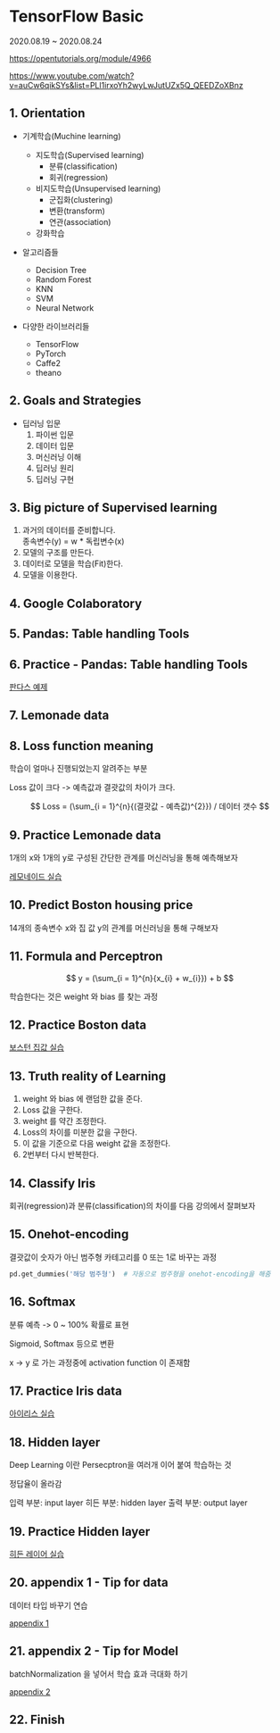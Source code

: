 # TensorFlow Basic

2020.08.19 ~ 2020.08.24

https://opentutorials.org/module/4966

https://www.youtube.com/watch?v=auCw6qikSYs&list=PLl1irxoYh2wyLwJutUZx5Q_QEEDZoXBnz

## 1. Orientation

- 기계학습(Muchine learning)
  - 지도학습(Supervised learning)
    - 분류(classification)
    - 회귀(regression)
  - 비지도학습(Unsupervised learning)
    - 군집화(clustering)
    - 변환(transform)
    - 연관(association)
  - 강화학습

- 알고리즘들
  - Decision Tree
  - Random Forest
  - KNN
  - SVM
  - Neural Network

- 다양한 라이브러리들
  - TensorFlow
  - PyTorch
  - Caffe2
  - theano

## 2. Goals and Strategies

- 딥러닝 입문
  1. 파이썬 입문
  2. 데이터 입문
  3. 머신러닝 이해
  4. 딥러닝 원리
  5. 딥러닝 구현

## 3. Big picture of Supervised learning

1. 과거의 데이터를 준비합니다.  
종속변수(y) = w * 독립변수(x)
2. 모델의 구조를 만든다.
3. 데이터로 모델을 학습(Fit)한다.
4. 모델을 이용한다.

## 4. Google Colaboratory

## 5. Pandas: Table handling Tools

## 6. Practice - Pandas: Table handling Tools

[판다스 예제](https://colab.research.google.com/github/blackdew/tensorflow1/blob/master/practice1-pandas.ipynb)

## 7. Lemonade data

## 8. Loss function meaning

학습이 얼마나 진행되었는지 알려주는 부분

Loss 값이 크다 -> 예측값과 결괏값의 차이가 크다.

$$
Loss = (\sum_{i = 1}^{n}{(결괏값 - 예측값)^{2}}) / 데이터 갯수
$$

## 9. Practice Lemonade data

1개의 x와 1개의 y로 구성된 간단한 관계를 머신러닝을 통해 예측해보자

[레모네이드 실습](./pandas_practice.ipynb)

## 10. Predict Boston housing price

14개의 종속변수 x와 집 값 y의 관계를 머신러닝을 통해 구해보자

## 11. Formula and Perceptron

$$ y = (\sum_{i = 1}^{n}{x_{i} + w_{i}}) + b $$

학습한다는 것은 weight 와 bias 를 찾는 과정

## 12. Practice Boston data

[보스턴 집값 실습](./practice_boston.ipynb)

## 13. Truth reality of Learning

1. weight 와 bias 에 랜덤한 값을 준다.
2. Loss 값을 구한다.
3. weight 를 약간 조정한다.
4. Loss의 차이를 미분한 값을 구한다.
5. 이 값을 기준으로 다음 weight 값을 조정한다.
6. 2번부터 다시 반복한다. 

## 14. Classify Iris

회귀(regression)과 분류(classification)의 차이를 다음 강의에서 잘펴보자

## 15. Onehot-encoding

결괏값이 숫자가 아닌 범주형 카테고리를 0 또는 1로 바꾸는 과정

``` python
pd.get_dummies('해당 범주형')  # 자동으로 범주형을 onehot-encoding을 해줌
```

## 16. Softmax

분류 예측 -> 0 ~ 100% 확률로 표현

Sigmoid, Softmax 등으로 변환

x -> y 로 가는 과정중에 activation function 이 존재함

## 17. Practice Iris data

[아이리스 실습](./practice_iris.ipynb)

## 18. Hidden layer

Deep Learning 이란 Persecptron을 여러개 이어 붙여 학습하는 것

정답율이 올라감

입력 부분: input layer
히든 부분: hidden layer
출력 부분: output layer

## 19. Practice Hidden layer

[히든 레이어 실습](./practice_hidden_layser.ipynb)

## 20. appendix 1 - Tip for data

데이터 타입 바꾸기 연습

[appendix 1](./appendix_01.ipynb)

## 21. appendix 2 - Tip for Model

batchNormalization 을 넣어서 학습 효과 극대화 하기

[appendix 2](./appendix_02.ipynb)

## 22. Finish